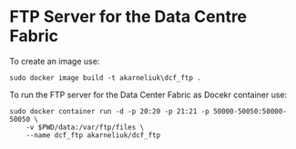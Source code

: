 # FTP Server for the Data Centre Fabric

To create an image use:
```
sudo docker image build -t akarneliuk\dcf_ftp .
```

To run the FTP server for the Data Center Fabric as Docekr container use:
```
sudo docker container run -d -p 20:20 -p 21:21 -p 50000-50050:50000-50050 \
    -v $PWD/data:/var/ftp/files \
    --name dcf_ftp akarneliuk/dcf_ftp
```
